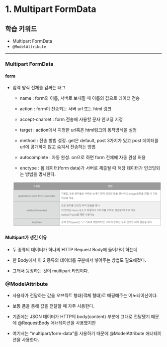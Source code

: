 # 1. Multipart FormData

## 학습 키워드

- Multipart FormData
- `@ModelAttribute`

***

### Multipart FormData

#### form

- 입력 양식 전체를 감싸는 태그

  - name : form의 이름, 서버로 보내질 때 이름의 값으로 데이터 전송

  - action : form이 전송되는 서버 url 또는 html 링크

  - accept-charset : form 전송에 사용할 문자 인코딩 지정

  - target : action에서 지정한 url혹은 html링크의 동작방식을 설정

  - method : 전송 방법 설정. get은 default, post 3가지가 있고 post 데이터를 url에 공개하지 않고 숨겨서 전송하는 방법

  - autocomplete : 자동 완성. on으로 하면 form 전체에 자동 완성 허용

  - enctype : 폼 데이터(form data)가 서버로 제출될 때 해당 데이터가 인코딩되는 방법을 명시한다.

  ![Alt text](image.png)

#### Multipart가 생긴 이유

- 두 종류의 데이터가 하나의 HTTP Request Body에 들어가야 하는데

- 한 Body에서 이 2 종류의 데이터를 구분에서 넣어주는 방법도 필요해졌다.

- 그래서 등장하는 것이 multipart 타입이다.

### @ModelAttribute

- 사용자가 전달하는 값을 오브젝트 형태(객체 형태)로 매핑해주는 어노테이션이다.

- 보통 폼을 통해 값을 전달할 때 자주 사용한다.

- 기존에는 JSON 데이터가 HTTP의 body(content) 부분에 그대로 전달됐기 때문에 @RequestBody 애너테이션을 사용했지만

- 여기서는 “multipart/form-data”를 사용하기 때문에 @ModelAttribute 애너테이션을 사용한다.
